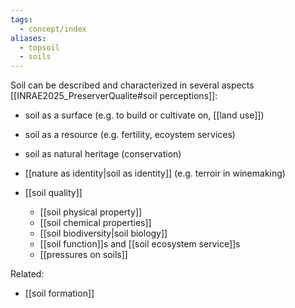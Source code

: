 ```yaml
---
tags:
  - concept/index
aliases:
  - topsoil
  - soils
---
```

Soil can be described and characterized in several aspects [[INRAE2025_PreserverQualite#soil perceptions]]:
- soil as a surface (e.g. to build or cultivate on, [[land use]])
- soil as a resource (e.g. fertility, ecoystem services)
- soil as natural heritage (conservation)
- [[nature as identity|soil as identity]] (e.g. terroir in winemaking)

- [[soil quality]]
	- [[soil physical property]]
	- [[soil chemical properties]]
	- [[soil biodiversity|soil biology]]
	- [[soil function]]s and [[soil ecosystem service]]s
	- [[pressures on soils]]

Related:
- [[soil formation]]
